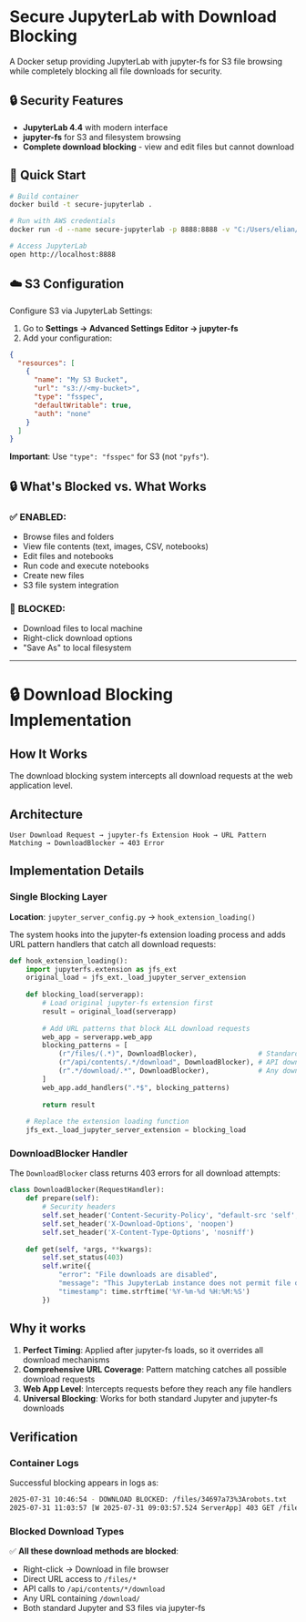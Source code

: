 # Secure JupyterLab with Download Blocking

A Docker setup providing JupyterLab with jupyter-fs for S3 file browsing while completely blocking all file downloads for security.

## 🔒 Security Features

- **JupyterLab 4.4** with modern interface
- **jupyter-fs** for S3 and filesystem browsing
- **Complete download blocking** - view and edit files but cannot download

## 🚀 Quick Start

```bash
# Build container
docker build -t secure-jupyterlab .

# Run with AWS credentials
docker run -d --name secure-jupyterlab -p 8888:8888 -v "C:/Users/elian/.aws:/home/jovyan/.aws:ro" -e AWS_DEFAULT_REGION=eu-west-1 secure-jupyterlab

# Access JupyterLab
open http://localhost:8888
```

## ☁️ S3 Configuration

Configure S3 via JupyterLab Settings:

1. Go to **Settings → Advanced Settings Editor → jupyter-fs**
2. Add your configuration:

```json
{
  "resources": [
    {
      "name": "My S3 Bucket",
      "url": "s3://<my-bucket>",
      "type": "fsspec",
      "defaultWritable": true,
      "auth": "none"
    }
  ]
}
```

**Important**: Use `"type": "fsspec"` for S3 (not `"pyfs"`).

## 🔒 What's Blocked vs. What Works

### ✅ **ENABLED:**
- Browse files and folders
- View file contents (text, images, CSV, notebooks)
- Edit files and notebooks
- Run code and execute notebooks
- Create new files
- S3 file system integration

### 🚫 **BLOCKED:**
- Download files to local machine
- Right-click download options
- "Save As" to local filesystem


---

# 🔒 Download Blocking Implementation

## How It Works

The download blocking system intercepts all download requests at the web application level.

## Architecture

```
User Download Request → jupyter-fs Extension Hook → URL Pattern Matching → DownloadBlocker → 403 Error
```

## Implementation Details

### Single Blocking Layer

**Location**: `jupyter_server_config.py` → `hook_extension_loading()`

The system hooks into the jupyter-fs extension loading process and adds URL pattern handlers that catch all download requests:

```python
def hook_extension_loading():
    import jupyterfs.extension as jfs_ext
    original_load = jfs_ext._load_jupyter_server_extension
    
    def blocking_load(serverapp):
        # Load original jupyter-fs extension first
        result = original_load(serverapp)
        
        # Add URL patterns that block ALL download requests
        web_app = serverapp.web_app
        blocking_patterns = [
            (r"/files/(.*)", DownloadBlocker),               # Standard Jupyter downloads
            (r"/api/contents/.*/download", DownloadBlocker), # API downloads
            (r".*/download/.*", DownloadBlocker),            # Any download URLs
        ]
        web_app.add_handlers(".*$", blocking_patterns)
        
        return result
    
    # Replace the extension loading function
    jfs_ext._load_jupyter_server_extension = blocking_load
```

### DownloadBlocker Handler

The `DownloadBlocker` class returns 403 errors for all download attempts:

```python
class DownloadBlocker(RequestHandler):
    def prepare(self):
        # Security headers
        self.set_header('Content-Security-Policy', "default-src 'self'; script-src 'self' 'unsafe-inline' 'unsafe-eval'; style-src 'self' 'unsafe-inline'; object-src 'none';")
        self.set_header('X-Download-Options', 'noopen')
        self.set_header('X-Content-Type-Options', 'nosniff')
    
    def get(self, *args, **kwargs):
        self.set_status(403)
        self.write({
            "error": "File downloads are disabled",
            "message": "This JupyterLab instance does not permit file downloads",
            "timestamp": time.strftime('%Y-%m-%d %H:%M:%S')
        })
```

## Why it works

1. **Perfect Timing**: Applied after jupyter-fs loads, so it overrides all download mechanisms
2. **Comprehensive URL Coverage**: Pattern matching catches all possible download requests
3. **Web App Level**: Intercepts requests before they reach any file handlers
4. **Universal Blocking**: Works for both standard Jupyter and jupyter-fs downloads

## Verification

### Container Logs

Successful blocking appears in logs as:
```bash
2025-07-31 10:46:54 - DOWNLOAD BLOCKED: /files/34697a73%3Arobots.txt
2025-07-31 11:03:57 [W 2025-07-31 09:03:57.524 ServerApp] 403 GET /files/34697a73%3Asitemap.xml?_xsrf=[secret] (@172.17.0.1) 0.67ms referer=http://localhost:8888/lab
```

### Blocked Download Types

✅ **All these download methods are blocked**:
- Right-click → Download in file browser
- Direct URL access to `/files/*`
- API calls to `/api/contents/*/download`
- Any URL containing `/download/`
- Both standard Jupyter and S3 files via jupyter-fs
